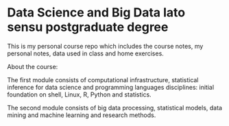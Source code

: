 # Data Science and Big Data lato sensu postgraduate degree
This is my personal course repo which includes the course notes, my personal notes, data used in class and home exercises.

About the course:

The first module consists of computational infrastructure, statistical inference for data science and programming languages disciplines: initial foundation on shell, Linux, R, Python and statistics.

The second module consists of big data processing, statistical models, data mining and machine learning and research methods.
